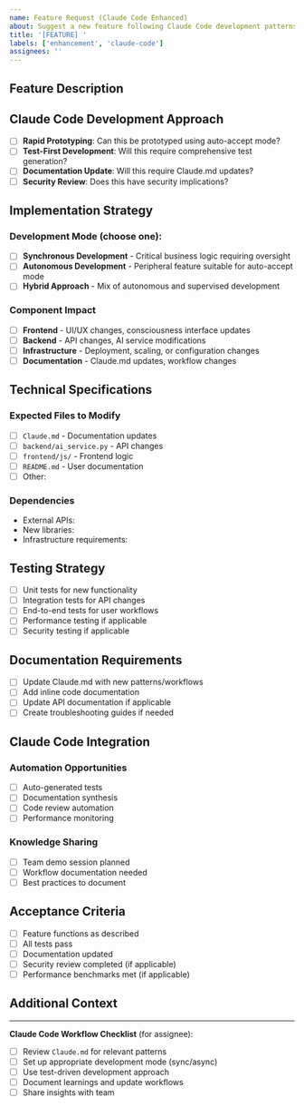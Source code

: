 ```yaml
---
name: Feature Request (Claude Code Enhanced)
about: Suggest a new feature following Claude Code development patterns
title: '[FEATURE] '
labels: ['enhancement', 'claude-code']
assignees: ''
---
```


## Feature Description
<!-- Describe the feature you'd like to see implemented -->

## Claude Code Development Approach
- [ ] **Rapid Prototyping**: Can this be prototyped using auto-accept mode?
- [ ] **Test-First Development**: Will this require comprehensive test generation?
- [ ] **Documentation Update**: Will this require Claude.md updates?
- [ ] **Security Review**: Does this have security implications?

## Implementation Strategy
<!-- Choose the most appropriate Claude Code pattern -->

### Development Mode (choose one):
- [ ] **Synchronous Development** - Critical business logic requiring oversight
- [ ] **Autonomous Development** - Peripheral feature suitable for auto-accept mode
- [ ] **Hybrid Approach** - Mix of autonomous and supervised development

### Component Impact
- [ ] **Frontend** - UI/UX changes, consciousness interface updates
- [ ] **Backend** - API changes, AI service modifications
- [ ] **Infrastructure** - Deployment, scaling, or configuration changes
- [ ] **Documentation** - Claude.md updates, workflow changes

## Technical Specifications

### Expected Files to Modify
<!-- List the files that will likely need changes -->
- [ ] `Claude.md` - Documentation updates
- [ ] `backend/ai_service.py` - API changes
- [ ] `frontend/js/` - Frontend logic
- [ ] `README.md` - User documentation
- [ ] Other: 

### Dependencies
<!-- List any new dependencies or external services -->
- External APIs:
- New libraries:
- Infrastructure requirements:

## Testing Strategy
- [ ] Unit tests for new functionality
- [ ] Integration tests for API changes
- [ ] End-to-end tests for user workflows
- [ ] Performance testing if applicable
- [ ] Security testing if applicable

## Documentation Requirements
- [ ] Update Claude.md with new patterns/workflows
- [ ] Add inline code documentation
- [ ] Update API documentation if applicable
- [ ] Create troubleshooting guides if needed

## Claude Code Integration
<!-- How will this feature leverage Claude Code methodologies? -->

### Automation Opportunities
- [ ] Auto-generated tests
- [ ] Documentation synthesis
- [ ] Code review automation
- [ ] Performance monitoring

### Knowledge Sharing
- [ ] Team demo session planned
- [ ] Workflow documentation needed
- [ ] Best practices to document

## Acceptance Criteria
<!-- Define clear success criteria -->
- [ ] Feature functions as described
- [ ] All tests pass
- [ ] Documentation updated
- [ ] Security review completed (if applicable)
- [ ] Performance benchmarks met (if applicable)

## Additional Context
<!-- Add any other context, screenshots, or examples about the feature request -->

---

**Claude Code Workflow Checklist** (for assignee):
- [ ] Review `Claude.md` for relevant patterns
- [ ] Set up appropriate development mode (sync/async)
- [ ] Use test-driven development approach
- [ ] Document learnings and update workflows
- [ ] Share insights with team